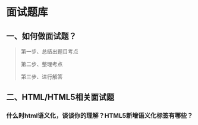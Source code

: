 # 面试题库

## 一、如何做面试题？

> 第一步、总结出题目考点
> 
> 第二步、整理考点
> 
> 第三步、进行解答

## 二、HTML/HTML5相关面试题

### 什么时html语义化，谈谈你的理解？HTML5新增语义化标签有哪些？

